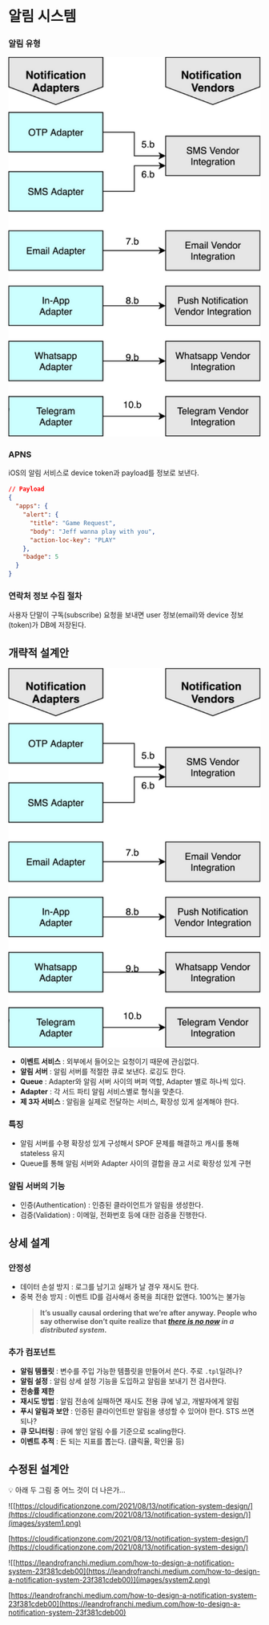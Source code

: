 # 알림 시스템

### 알림 유형

![Untitled](images/notification_type.png)

### APNS

iOS의 알림 서비스로 device token과 payload를 정보로 보낸다.

```json
// Payload
{
  "apps": {
    "alert": {
      "title": "Game Request",
      "body": "Jeff wanna play with you",
      "action-loc-key": "PLAY"
    },
    "badge": 5
  }
}
```

### 연락처 정보 수집 절차

사용자 단말이 구독(subscribe) 요청을 보내면 user 정보(email)와 device 정보(token)가 DB에 저장된다.

## 개략적 설계안

![notification_system.svg](images/notification_type.png)

- **이벤트 서비스** : 외부에서 들어오는 요청이기 때문에 관심없다.
- **알림 서버** : 알림 서버를 적절한 큐로 보낸다. 로깅도 한다.
- **Queue** : Adapter와 알림 서버 사이의 버퍼 역할, Adapter 별로 하나씩 있다.
- **Adapter** : 각 서드 파티 알림 서비스별로 형식을 맞춘다.
- **제 3자 서비스** : 알림을 실제로 전달하는 서비스, 확장성 있게 설계해야 한다.

### 특징

- 알림 서버를 수평 확장성 있게 구성해서 SPOF 문제를 해결하고 캐시를 통해 stateless 유지
- Queue를 통해 알림 서버와 Adapter 사이의 결합을 끊고 서로 확장성 있게 구현

### 알림 서버의 기능

- 인증(Authentication) : 인증된 클라이언트가 알림을 생성한다.
- 검증(Validation) : 이메일, 전화번호 등에 대한 검증을 진행한다.

## 상세 설계

### 안정성

- 데이터 손설 방지 : 로그를 남기고 실패가 날 경우 재시도 한다.
- 중복 전송 방지 : 이벤트 ID를 검사해서 중복을 최대한 없앤다. 100%는 불가능
  > **It’s usually causal ordering that we’re after anyway. People who say otherwise don’t quite realize that *[there is no now](https://queue.acm.org/detail.cfm?id=2745385) in a distributed system*.**

### 추가 컴포넌트

- **알림 템플릿** : 변수를 주입 가능한 템플릿을 만들어서 쓴다. 주로 `.tpl`일려나?
- **알림 설정** : 알림 상세 설정 기능을 도입하고 알림을 보내기 전 검사한다.
- **전송률 제한**
- **재시도 방법** : 알림 전송에 실패하면 재시도 전용 큐에 넣고, 개발자에게 알림
- **푸시 알림과 보안** : 인증된 클라이언트만 알림을 생성할 수 있어야 한다. STS 쓰면 되나?
- **큐 모니터링** : 큐에 쌓인 알림 수를 기준으로 scaling한다.
- **이벤트 추적** : 돈 되는 지표를 뽑는다. (클릭율, 확인율 등)

## 수정된 설계안

💡 아래 두 그림 중 어느 것이 더 나은가…

![[https://cloudificationzone.com/2021/08/13/notification-system-design/](https://cloudificationzone.com/2021/08/13/notification-system-design/)](images/system1.png)

[https://cloudificationzone.com/2021/08/13/notification-system-design/](https://cloudificationzone.com/2021/08/13/notification-system-design/)

![[https://leandrofranchi.medium.com/how-to-design-a-notification-system-23f381cdeb00](https://leandrofranchi.medium.com/how-to-design-a-notification-system-23f381cdeb00)](images/system2.png)

[https://leandrofranchi.medium.com/how-to-design-a-notification-system-23f381cdeb00](https://leandrofranchi.medium.com/how-to-design-a-notification-system-23f381cdeb00)